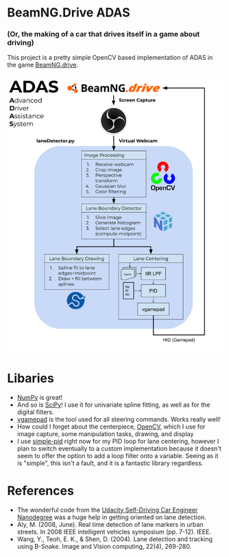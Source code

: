 # BeamNG.Drive ADAS
### (Or, the making of a car that drives itself in a game about driving)

This project is a pretty simple OpenCV based implementation of ADAS in the game [BeamNG.drive](https://www.beamng.com/game/).

![A functional diagram of the ADAS system](./docs/ADAS.svg)


# Libaries

- [NumPy](https://numpy.org/) is great!
- And so is [SciPy](https://scipy.org/)! I use it for univariate spline fitting, as well as for the digital filters.
- [vgamepad](https://github.com/yannbouteiller/vgamepad) is the tool used for all steering commands. Works really well!
- How could I forget about the centerpiece, [OpenCV](https://opencv.org/), which I use for image capture, some manipulation tasks, drawing, and display
- I use [simple-pid](https://readthedocs.org/projects/simple-pid/) right now for my PID loop for lane centering, however I plan to switch eventually to a custom implementation because it doesn't seem to offer the option to add a loop filter onto a variable. Seeing as it is "simple", this isn't a fault, and it is a fantastic library regardless.
# References
- The wonderful code from the [Udacity Self-Driving Car Engineer Nanodegree](https://github.com/ndrplz/self-driving-car/tree/master) was a huge help in getting oriented on lane detection.
- Aly, M. (2008, June). Real time detection of lane markers in urban streets. In 2008 IEEE intelligent vehicles symposium (pp. 7-12). IEEE.
- Wang, Y., Teoh, E. K., & Shen, D. (2004). Lane detection and tracking using B-Snake. Image and Vision computing, 22(4), 269-280.
